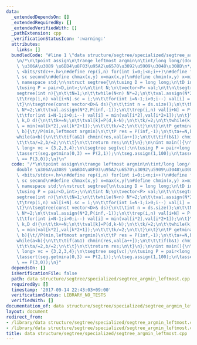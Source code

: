 ```yaml
---
data:
  _extendedDependsOn: []
  _extendedRequiredBy: []
  _extendedVerifiedWith: []
  _pathExtension: cpp
  _verificationStatusIcon: ':warning:'
  attributes:
    links: []
  bundledCode: "#line 1 \"data structure/segtree/specialized/segtree_argmin_leftmost.cpp\"\
    \n/*\n\tpoint assign\n\trange leftmost argmin\n\tint/long long/(double)\n\tdouble\
    \ \u306A\u3089 \u6BD4\u8F03\u95A2\u6570\u3092\u5909\u3048\u308B\n*/\n#include\
    \ <bits/stdc++.h>\n#define rep(i,n) for(int i=0;i<n;i++)\n#define fs first\n#define\
    \ sc second\n#define chmax(x,y) x=max(x,y)\n#define chmin(x,y) x=min(x,y)\nusing\
    \ namespace std;\n\nstruct segtree{\n\tusing D = long long;\n\tD inf = 1e18;\n\
    \tusing P = pair<D,int>;\n\n\tint N;\n\tvector<P> val;\n\t\n\tsegtree(){}\n\t\
    segtree(int n){\n\t\tN=1;\n\t\twhile(N<n) N*=2;\n\t\tval.assign(N*2,P(inf,-1));\n\
    \t\trep(i,n) val[i+N].sc = i;\n\t\tfor(int i=N-1;i>0;i--) val[i] = min(val[i*2],val[i*2+1]);\n\
    \t}\n\tsegtree(const vector<D>& ds){\n\t\tint n = ds.size();\n\t\tN=1;\n\t\twhile(N<n)\
    \ N*=2;\n\t\tval.assign(N*2,P(inf,-1));\n\t\trep(i,n) val[i+N] = P(ds[i],i);\n\
    \t\tfor(int i=N-1;i>0;i--) val[i] = min(val[i*2],val[i*2+1]);\n\t}\n\tvoid assign(int\
    \ k,D d){\n\t\tk+=N;\n\t\tval[k]=P(d,k-N);\n\t\tk/=2;\n\t\twhile(k){\n\t\t\tval[k]\
    \ = min(val[k*2],val[k*2+1]);\n\t\t\tk/=2;\n\t\t}\n\t}\n\tP getmina(int a,int\
    \ b){\t//P(min,leftmost argmin)\n\t\tP res = P(inf,-1);\n\t\ta+=N,b+=N;\n\t\t\
    while(a<b){\n\t\t\tif(a&1) chmin(res,val[a++]);\n\t\t\tif(b&1) chmin(res,val[--b]);\n\
    \t\t\ta/=2,b/=2;\n\t\t}\n\t\treturn res;\n\t}\n};\n\nint main(){\n\tvector<long\
    \ long> vc = {3,2,3,4};\n\tsegtree seg(vc);\n\tusing P = pair<long long,int>;\n\
    \tassert(seg.getmina(0,3) == P(2,1));\n\tseg.assign(1,100);\n\tassert(seg.getmina(0,3)\
    \ == P(3,0));\n}\n"
  code: "/*\n\tpoint assign\n\trange leftmost argmin\n\tint/long long/(double)\n\t\
    double \u306A\u3089 \u6BD4\u8F03\u95A2\u6570\u3092\u5909\u3048\u308B\n*/\n#include\
    \ <bits/stdc++.h>\n#define rep(i,n) for(int i=0;i<n;i++)\n#define fs first\n#define\
    \ sc second\n#define chmax(x,y) x=max(x,y)\n#define chmin(x,y) x=min(x,y)\nusing\
    \ namespace std;\n\nstruct segtree{\n\tusing D = long long;\n\tD inf = 1e18;\n\
    \tusing P = pair<D,int>;\n\n\tint N;\n\tvector<P> val;\n\t\n\tsegtree(){}\n\t\
    segtree(int n){\n\t\tN=1;\n\t\twhile(N<n) N*=2;\n\t\tval.assign(N*2,P(inf,-1));\n\
    \t\trep(i,n) val[i+N].sc = i;\n\t\tfor(int i=N-1;i>0;i--) val[i] = min(val[i*2],val[i*2+1]);\n\
    \t}\n\tsegtree(const vector<D>& ds){\n\t\tint n = ds.size();\n\t\tN=1;\n\t\twhile(N<n)\
    \ N*=2;\n\t\tval.assign(N*2,P(inf,-1));\n\t\trep(i,n) val[i+N] = P(ds[i],i);\n\
    \t\tfor(int i=N-1;i>0;i--) val[i] = min(val[i*2],val[i*2+1]);\n\t}\n\tvoid assign(int\
    \ k,D d){\n\t\tk+=N;\n\t\tval[k]=P(d,k-N);\n\t\tk/=2;\n\t\twhile(k){\n\t\t\tval[k]\
    \ = min(val[k*2],val[k*2+1]);\n\t\t\tk/=2;\n\t\t}\n\t}\n\tP getmina(int a,int\
    \ b){\t//P(min,leftmost argmin)\n\t\tP res = P(inf,-1);\n\t\ta+=N,b+=N;\n\t\t\
    while(a<b){\n\t\t\tif(a&1) chmin(res,val[a++]);\n\t\t\tif(b&1) chmin(res,val[--b]);\n\
    \t\t\ta/=2,b/=2;\n\t\t}\n\t\treturn res;\n\t}\n};\n\nint main(){\n\tvector<long\
    \ long> vc = {3,2,3,4};\n\tsegtree seg(vc);\n\tusing P = pair<long long,int>;\n\
    \tassert(seg.getmina(0,3) == P(2,1));\n\tseg.assign(1,100);\n\tassert(seg.getmina(0,3)\
    \ == P(3,0));\n}"
  dependsOn: []
  isVerificationFile: false
  path: data structure/segtree/specialized/segtree_argmin_leftmost.cpp
  requiredBy: []
  timestamp: '2017-09-14 22:43:03+09:00'
  verificationStatus: LIBRARY_NO_TESTS
  verifiedWith: []
documentation_of: data structure/segtree/specialized/segtree_argmin_leftmost.cpp
layout: document
redirect_from:
- /library/data structure/segtree/specialized/segtree_argmin_leftmost.cpp
- /library/data structure/segtree/specialized/segtree_argmin_leftmost.cpp.html
title: data structure/segtree/specialized/segtree_argmin_leftmost.cpp
---
```

